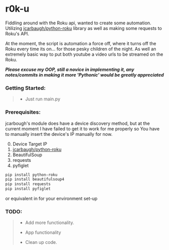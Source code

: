 # r0k-u

Fiddling around with the Roku api, wanted to create some automation. Utilizing 
[jcarbaugh/python-roku](https://github.com/jcarbaugh/python-roku) library as well as making some requests to Roku's API.  

At the moment, the script is automation a force off, where it turns off the Roku every time its on... for those pesky
children of the night. As well an extremely basic way to put both youtube a video urls to be streamed on the Roku.


***Please excuse my OOP, still a novice in implementing it, any notes/commits in making it more 'Pythonic' would be 
greatly appreciated***

### Getting Started:
> - Just run main.py

### Prerequisites:

jcarbough's module does have a device discovery method, but at the current moment I have failed to get it to work for me
properly so You have to manually insert the device's IP manually for now.

0. Device Target IP
1. [jcarbaugh/python-roku](https://github.com/jcarbaugh/python-roku)
2. BeautifulSoup
3. requests
4. pyfiglet

```sh
pip install python-roku
pip install beautifulsoup4
pip install requests
pip install pyfiglet
```
or equivalent in for your environment set-up

### TODO:
> * Add more functionality.
>  + App functionality
> - Clean up code.